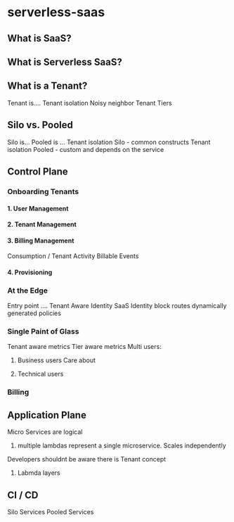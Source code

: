 # serverless-saas

## What is SaaS?


## What is Serverless SaaS?

## What is a Tenant?
Tenant is....
Tenant isolation
Noisy neighbor
Tenant Tiers

## Silo vs. Pooled
Silo is...
Pooled is ...
Tenant isolation Silo - common constructs
Tenant isolation Pooled - custom and depends on the service


## Control Plane

### Onboarding Tenants
#### 1. User Management
#### 2. Tenant Management
#### 3. Billing Management
Consumption / Tenant Activity
Billable Events
#### 4. Provisioning


### At the Edge
Entry point ....
Tenant Aware Identity
SaaS Identity
block routes
dynamically generated policies


### Single Paint of Glass 
Tenant aware metrics
Tier aware metrics
Multi users:
1. Business users
Care about 

2. Technical users


### Billing



## Application Plane

Micro Services are logical 
1. multiple lambdas represent a single microservice.  Scales independently

Developers shouldnt be aware there is Tenant concept
1. Labmda layers


## CI / CD 
Silo Services
Pooled Services


